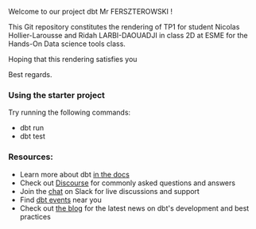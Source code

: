 Welcome to our project dbt Mr FERSZTEROWSKI !

This Git repository constitutes the rendering of TP1 for student Nicolas Hollier-Larousse and Ridah LARBI-DAOUADJI in class 2D at ESME for the Hands-On Data science tools class.

Hoping that this rendering satisfies you

Best regards.


### Using the starter project

Try running the following commands:
- dbt run
- dbt test


### Resources:
- Learn more about dbt [in the docs](https://docs.getdbt.com/docs/introduction)
- Check out [Discourse](https://discourse.getdbt.com/) for commonly asked questions and answers
- Join the [chat](https://community.getdbt.com/) on Slack for live discussions and support
- Find [dbt events](https://events.getdbt.com) near you
- Check out [the blog](https://blog.getdbt.com/) for the latest news on dbt's development and best practices
